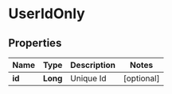 
# UserIdOnly

## Properties
Name | Type | Description | Notes
------------ | ------------- | ------------- | -------------
**id** | **Long** | Unique Id |  [optional]




